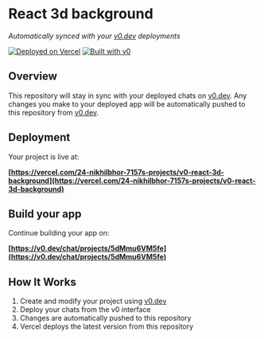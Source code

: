 # React 3d background

*Automatically synced with your [v0.dev](https://v0.dev) deployments*

[![Deployed on Vercel](https://img.shields.io/badge/Deployed%20on-Vercel-black?style=for-the-badge&logo=vercel)](https://vercel.com/24-nikhilbhor-7157s-projects/v0-react-3d-background)
[![Built with v0](https://img.shields.io/badge/Built%20with-v0.dev-black?style=for-the-badge)](https://v0.dev/chat/projects/5dMmu6VM5fe)

## Overview

This repository will stay in sync with your deployed chats on [v0.dev](https://v0.dev).
Any changes you make to your deployed app will be automatically pushed to this repository from [v0.dev](https://v0.dev).

## Deployment

Your project is live at:

**[https://vercel.com/24-nikhilbhor-7157s-projects/v0-react-3d-background](https://vercel.com/24-nikhilbhor-7157s-projects/v0-react-3d-background)**

## Build your app

Continue building your app on:

**[https://v0.dev/chat/projects/5dMmu6VM5fe](https://v0.dev/chat/projects/5dMmu6VM5fe)**

## How It Works

1. Create and modify your project using [v0.dev](https://v0.dev)
2. Deploy your chats from the v0 interface
3. Changes are automatically pushed to this repository
4. Vercel deploys the latest version from this repository

